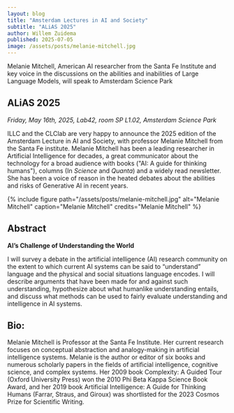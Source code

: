 ```yaml
---
layout: blog
title: "Amsterdam Lectures in AI and Society"
subtitle: "ALiAS 2025"
author: Willem Zuidema
published: 2025-07-05
image: /assets/posts/melanie-mitchell.jpg
---
```


Melanie Mitchell, American AI researcher from the Santa Fe Institute and key voice in the discussions on the abilities and inabilities of Large Language Models, will speak to Amsterdam Science Park

## ALiAS 2025

*Friday, May 16th, 2025, Lab42, room SP L1.02, Amsterdam Science Park*

ILLC and the CLClab are very happy to announce the 2025 edition of the Amsterdam Lecture in AI and Society, 
with professor Melanie Mitchell from the Santa Fe institute. Melanie Mitchell has been a leading researcher in 
Artificial Intelligence for decades, a great communicator about the technology for a broad audience with books 
("AI: A guide for thinking humans"), columns (In *Science* and *Quanta*) and a widely read newsletter. 
She has been a voice of reason in the heated debates about the abilities and risks of Generative AI in recent years.

{%
 include figure
 path="/assets/posts/melanie-mitchell.jpg"
 alt="Melanie Mitchell"
 caption="Melanie Mitchell"
 credits="Melanie Mitchell"
%}
## Abstract

**AI’s Challenge of Understanding the World**

I will survey a debate in the artificial intelligence (AI) research community on the extent to which current AI systems can be said to “understand” language and the physical and social situations language encodes. I will describe arguments that have been made for and against such understanding, hypothesize about what humanlike understanding entails, and discuss what methods can be used to fairly evaluate understanding and intelligence in AI systems. 

## Bio:
Melanie Mitchell is Professor at the Santa Fe Institute. Her current research focuses on conceptual abstraction and analogy-making in artificial intelligence systems.  Melanie is the author or editor of six books and numerous scholarly papers in the fields of artificial intelligence, cognitive science, and complex systems. Her 2009 book Complexity: A Guided Tour (Oxford University Press) won the 2010 Phi Beta Kappa Science Book Award, and her 2019 book Artificial Intelligence: A Guide for Thinking Humans (Farrar, Straus, and Giroux) was shortlisted for the 2023 Cosmos Prize for Scientific Writing. 
